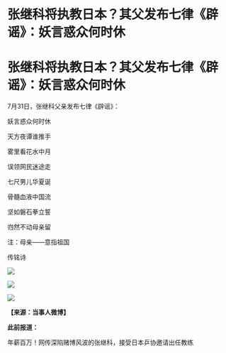 # 张继科将执教日本？其父发布七律《辟谣》：妖言惑众何时休

# 张继科将执教日本？其父发布七律《辟谣》：妖言惑众何时休

7月31日，张继科父亲发布七律《辟谣》：

妖言惑众何时休

天方夜谭谁推手

雾里看花水中月

误领网民迷途走

七尺男儿华夏诞

骨髓血液中国流

坚如磐石拳立誓

岿然不动母亲留

注：母亲——意指祖国

传铭诗

![](https://inews.gtimg.com/om_bt/O-8yKv3GJLedwcttEURJwjiqIzkkHDC3n-6EOWrEgqUEAAA/1000)

![](https://inews.gtimg.com/om_bt/OXTY8omjWNiKL3_ee0M5L5hlpRB94WFej59k2so5dUO7QAA/1000)

![](https://inews.gtimg.com/om_bt/O949yui5EZiEwT94Ajt7uuucuge4hJzPshYBssLXrWvwUAA/1000)

**【来源：当事人微博】**

**此前报道：**

年薪百万！网传深陷赌博风波的张继科，接受日本乒协邀请出任教练

